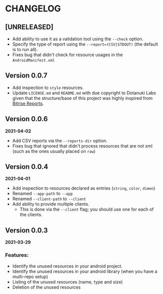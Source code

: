 # CHANGELOG

## [UNRELEASED]

- Add ability to use it as a validation tool using the `--check` option.
- Specify the type of report using the `--report=(CSV|STDOUT)` (the default is to run all).  
- Fixes bug that didn't check for resource usages in the `AndroidManifest.xml`

## Version 0.0.7
- Add inspection to `style` resources.
- Update `LICENSE.md` and `README.md` with due copyright to Dotanuki Labs given that the structure/base of this project 
  was highly inspired from [Bitrise Reports](https://github.com/dotanuki-labs/bitrise-reports).

## Version 0.0.6
**2021-04-02**

- Add CSV reports via the `--reports-dir` option.
- Fixes bug that ignored that didn't process resources that are not xml (such as the ones usually placed on `raw`)

## Version 0.0.4
**2021-04-01**

- Add inspection to resources declared as entries (`string`, `color`, `dimen`)
- Renamed `--app-path` to `--app`
- Renamed `--client-path` to `--client`  
- Add ability to provide multiple clients.
    * This is done via the `--client` flag; you should use one for each of the clients.

## Version 0.0.3
**2021-03-29**

### Features:

- Identify the unused resources in your android project.
- Identify the unused resources in your android library (when you have a multi-repo setup)
- Listing of the unused resources (name, type and size)
- Deletion of the unused resources
